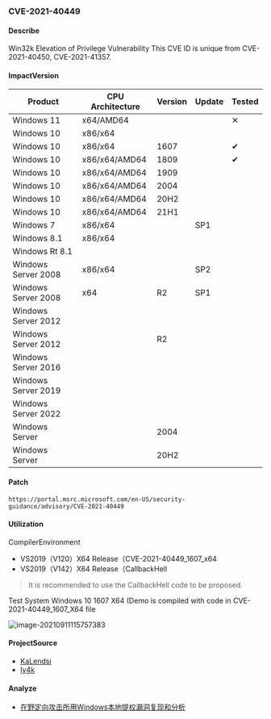 ### CVE-2021-40449

#### Describe

Win32k Elevation of Privilege Vulnerability This CVE ID is unique from CVE-2021-40450, CVE-2021-41357.

#### ImpactVersion

| Product             | CPU Architecture | Version | Update | Tested   |
| ------------------- | ---------------- | ------- | ------ | -------- |
| Windows 11          | x64/AMD64        |         |        | &#10005; |
| Windows 10          | x86/x64          |         |        |          |
| Windows 10          | x86/x64          | 1607    |        | &#10004; |
| Windows 10          | x86/x64/AMD64    | 1809    |        | &#10004; |
| Windows 10          | x86/x64/AMD64    | 1909    |        |          |
| Windows 10          | x86/x64/AMD64    | 2004    |        |          |
| Windows 10          | x86/x64/AMD64    | 20H2    |        |          |
| Windows 10          | x86/x64/AMD64    | 21H1    |        |          |
| Windows 7           | x86/x64          |         | SP1    |          |
| Windows 8.1         | x86/x64          |         |        |          |
| Windows Rt 8.1      |                  |         |        |          |
| Windows Server 2008 | x86/x64          |         | SP2    |          |
| Windows Server 2008 | x64              | R2      | SP1    |          |
| Windows Server 2012 |                  |         |        |          |
| Windows Server 2012 |                  | R2      |        |          |
| Windows Server 2016 |                  |         |        |          |
| Windows Server 2019 |                  |         |        |          |
| Windows Server 2022 |                  |         |        |          |
| Windows Server      |                  | 2004    |        |          |
| Windows Server      |                  | 20H2    |        |          |

#### Patch

```
https://portal.msrc.microsoft.com/en-US/security-guidance/advisory/CVE-2021-40449
```

#### Utilization

CompilerEnvironment

- VS2019（V120）X64 Release（CVE-2021-40449_1607_x64
- VS2019（V142）X64 Release（CallbackHell

> It is recommended to use the CallbackHell code to be proposed.

Test System Windows 10 1607 X64 (Demo is compiled with code in CVE-2021-40449_1607_X64 file

![image-20210911115757383](https://raw.github.com/Ascotbe/Image/master/Kernelhub/CVE-2021-40449_Windows_10_1607_X64.gif)

#### ProjectSource

- [KaLendsi](https://github.com/KaLendsi/CVE-2021-40449-Exploit)
- [ly4k]( https://github.com/ly4k/CallbackHell.git)

#### Analyze

- [在野定向攻击所用Windows本地提权漏洞复现和分析](https://mp.weixin.qq.com/s/AcFS0Yn9SDuYxFnzbBqhkQ)
